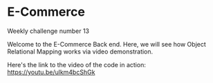# E-Commerce
Weekly challenge number 13

Welcome to the E-Commerce Back end. Here, we will see how Object Relational Mapping works via video demonstration. 

Here's the link to the video of the code in action:
https://youtu.be/ulkm4bcShGk
